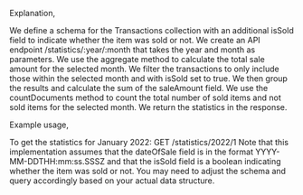 Explanation,

We define a schema for the Transactions collection with an additional isSold field to indicate whether the item was sold or not.
We create an API endpoint /statistics/:year/:month that takes the year and month as parameters.
We use the aggregate method to calculate the total sale amount for the selected month. We filter the transactions to only include those within the selected month and with isSold set to true. We then group the results and calculate the sum of the saleAmount field.
We use the countDocuments method to count the total number of sold items and not sold items for the selected month.
We return the statistics in the response.

Example usage,

To get the statistics for January 2022: GET /statistics/2022/1
Note that this implementation assumes that the dateOfSale field is in the format YYYY-MM-DDTHH:mm:ss.SSSZ and that the isSold field is a boolean indicating whether the item was sold or not. You may need to adjust the schema and query accordingly based on your actual data structure.

